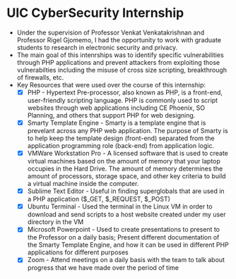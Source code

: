 # UIC CyberSecurity Internship
- Under the supervision of Professor Venkat Venkatakrishnan and Professor Rigel Gjomemo, I had the opportunity to work with graduate students to research in electronic security and privacy.
- The main goal of this intenrships was to identify specific vulnerabilities through PHP applications and prevent attackers from exploiting those vulnerabilties including the misuse of cross size scripting, breakthrough of firewalls, etc.
- Key Resources that were used over the course of this internship:
  - [x] PHP - Hypertext Pre-processor, also known as PHP, is a front-end, user-friendly scripting language. PHP is commonly used to script websites through web applications including CE Phoenix, SO Planning, and others that support PHP for web designing.
  - [x] Smarty Template Engine - Smarty is a template engine that is prevelant across any PHP web application. The purpose of Smarty is to help keep the template design (front-end) separated from the application programming role (back-end) from application logic.
  - [x] VMWare Workstation Pro - A licensed software that is used to create virtual machines based on the amount of memory that your laptop occupies in the Hard Drive. The amount of memory determines the amount of processors, storage space, and other key criteria to build a virtual machine inside the computer.
  - [x] Sublime Text Editor - Useful in finding superglobals that are used in a PHP application ($_GET, $_REQUEST, $_POST)
  - [x] Ubuntu Terminal - Used the terminal in the Linux VM in order to download and send scripts to a host website created under my user directory in the VM
  - [x] Microsoft Powerpoint - Used to create presentations to present to the Professor on a daily basis; Present different documentation of the Smarty Template Engine, and how it can be used in different PHP applications for different purposes
  - [x] Zoom - Attend meetings on a daily basis with the team to talk about progress that we have made over the period of time
